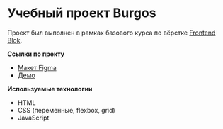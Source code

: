 # Учебный проект Burgos

Проект был выполнен в рамках базового курса по вёрстке [Frontend Blok](https://fronendblok.com).

**Ссылки по пректу**
- [Макет Figma](https://www.figma.com/design/SRM10RipC44tfSQxpxQpQE/Burgers-Menu-%2F-Contact?node-id=0-1)
- [Демо](https://danislavkopyrin.github.io/Blok-Module01-Burgos/)

**Используемые технологии**
- HTML
- CSS (переменные, flexbox, grid)
- JavaScript
